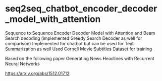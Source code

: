 # seq2seq_chatbot_encoder_decoder_model_with_attention
Sequence to Sequence Encoder Decoder Model with Attention and Beam Search decoding (implemented Greedy Search Decoder as well for comparison)
Implemented for chatbot but can be used for Text Summarization as well
Used Cornell Movie Subtitles Dataset for training


Based on the following paper
Generating News Headlines with Recurrent Neural Networks

https://arxiv.org/abs/1512.01712
